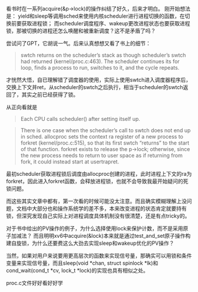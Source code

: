看书时在一系列acquire(&p->lock)的操作纠结了好久，后来才明白。
刚开始想法是：
yield和sleep等调用sched来使用内核scheduler进行进程切换的函数，在切换前要获取进程锁；
而scheduler调度程序、wakeup更改进程状态也要获取进程锁，那被切换的进程还怎么唤醒和被重新调度？这不是矛盾了吗？

尝试问了GPT，它胡说一气。后来认真想想又看了书上的细节：
> swtch returns on the scheduler’s stack as though scheduler’s swtch had returned (kernel/proc.c:463). The scheduler continues its for loop,  finds a process to run, switches to it, and the cycle repeats.

才恍然大悟，自已理解错了调度器的使用，实际上使用swtch进入调度器程序后，交换上下文并ret，从scheduler的swtch之后执行，相当于scheduler的swtch返回了，其实之前已经获得了锁。

从正向看就是
> Each CPU calls scheduler() after setting itself up.

> There is one case when the scheduler’s call to swtch does not end up in sched. allocproc
sets the context ra register of a new process to forkret (kernel/proc.c:515), so that its first swtch “returns” to the start of that function. forkret exists to release the p->lock; otherwise, since the new process needs to return to user space as if returning from fork, it could instead start at usertrapret.

最初scheduler获取进程锁后调度由allocproc创建的进程，此时进程上下文的ra为forkret，因此进入forkret函数，会释放进程锁，也就不会导致我最开始疑问的死锁问题。

而这些其实文章中都有，第一次看的时候可能没太注意。而且确实模糊理解上没问题，文档中大部分也和操作系统学的差不多，本来改变进程的状态肯定就要持有锁，但深究发现自己实际上对进程调度具体机制没有很清楚，还是有点tricky的。


对于书中给出的PV操作的例子，为什么选择使用lock来保护计数，而不是采用原子加减法？
而且明明xv6中acquire(&lock)本来就是通过test_and_set原子操作构建自旋锁，为什么还要费这么大劲去实现sleep和wakeup优化的PV操作？

当然，如果对用户来说要用更高层次的函数来实现信号量，那确实可以用锁和条件变量来实现信号量，而且sleep(void *chan, struct spinlock *lk)和cond_wait(cond_t *cv, lock_t *lock)的实现也具有相似之处。

proc.c文件好好看好好学



